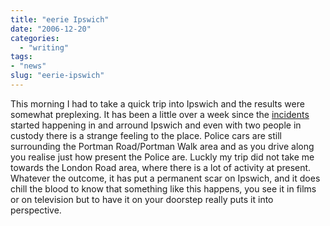 ```yaml
---
title: "eerie Ipswich"
date: "2006-12-20"
categories: 
  - "writing"
tags:
- "news"
slug: "eerie-ipswich"
---
```


This morning I had to take a quick trip into Ipswich and the results were somewhat preplexing. It has been a little over a week since the [incidents](https://news.bbc.co.uk/1/hi/england/suffolk/6197823.stm) started happening in and arround Ipswich and even with two people in custody there is a strange feeling to the place. Police cars are still surrounding the Portman Road/Portman Walk area and as you drive along you realise just how present the Police are. Luckly my trip did not take me towards the London Road area, where there is a lot of activity at present. Whatever the outcome, it has put a permanent scar on Ipswich, and it does chill the blood to know that something like this happens, you see it in films or on television but to have it on your doorstep really puts it into perspective.

